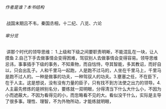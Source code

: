 ######  作者是谁？本书结构

​		战国末期吕不韦，秦国丞相，十二纪、八览、六论

###### 审分览

​		讲那个时代的领导思维：
​				1.上级和下级之间要职责明晰，不能混乱在一块，让人摸鱼
​				2.自己下手去做事情会变得困难，驾驭别人去做事情会变得容易。领导思维忌讳，事事插手下级的事务，不知乘物，而自怙恃，夺其智能，多其教诏，而好自以，只会出乱子。人和千里马一起跑，人是跑不过马的，人坐在千里马上，千里马是跑不过人的。一种是做事的功夫，一种驾驭人的功夫。
​				3.壅塞之任，不在臣下，在于人主。这是想说，没有没有力量的臣子，只有找不到方法使之出力的领导。
​				4.人主最先修炼的是辨别名分，要练就一双明眼，分得清当下什么大什么小，不因为小而遮蔽大，不因为看得见的小，而忽略看不见的大。看似没干什么，实际是主导了很多事。理性、理智，不为外物所动，才能练就明眼，
